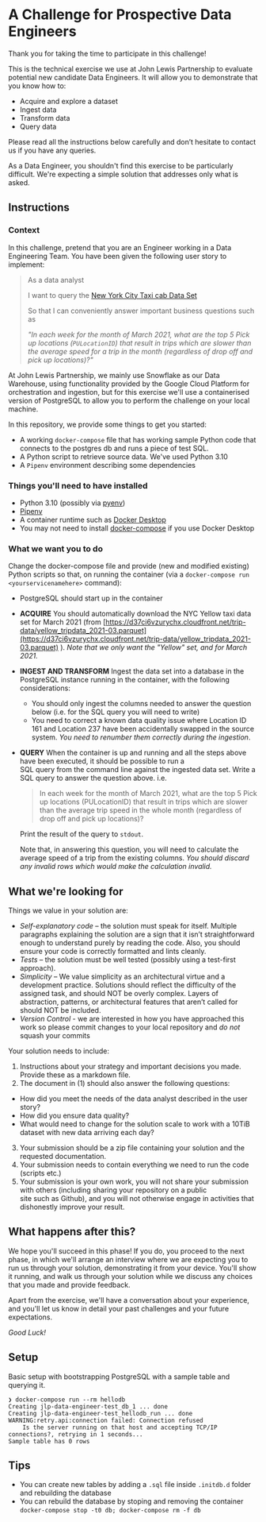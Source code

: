 # A Challenge for Prospective Data Engineers
Thank you for taking the time to participate in this challenge! 

This is the technical exercise we use at John Lewis Partnership to evaluate potential new candidate Data Engineers. It will allow 
you to demonstrate that you know how to: 

* Acquire and explore a dataset
* Ingest data
* Transform data
* Query data

Please read all the instructions below carefully and don’t hesitate to contact us if you have any queries.

As a Data Engineer, you shouldn't find this exercise to be particularly difficult. We're expecting a simple solution
that addresses only what is asked.

## Instructions

### Context
In this challenge, pretend that you are an Engineer working in a Data Engineering Team. You have been given the following user story to implement:

> As a data analyst
> 
> I want to query the [New York City Taxi cab Data Set](https://www1.nyc.gov/site/tlc/about/tlc-trip-record-data.page)
> 
> So that I can conveniently answer important business questions such as 
>
>    _"In each week for the month of March 2021, what are the top 5 Pick up locations (`PULocationID`) 
>    that result in trips which are slower than the average speed for a trip in the month 
>    (regardless of drop off and pick up locations)?"_

At John Lewis Partnership, we mainly use Snowflake as our Data Warehouse, using functionality provided by the Google Cloud Platform for 
orchestration and ingestion, but for this exercise we'll use a containerised version of PostgreSQL to allow you to perform the challenge on your local machine.

In this repository, we provide some things to get you started:

* A working `docker-compose` file that has working sample Python code that connects to the postgres db and runs a piece of test SQL.
* A Python script to retrieve source data. We've used Python 3.10
* A `Pipenv` environment describing some dependencies 

### Things you'll need to have installed

* Python 3.10 (possibly via [pyenv](https://github.com/pyenv/pyenv))
* [Pipenv](https://pipenv.pypa.io/en/latest/)
* A container runtime such as [Docker Desktop](https://www.docker.com/products/docker-desktop/)
* You may not need to install [docker-compose](https://github.com/docker/compose/releases) if you use Docker Desktop

### What we want you to do
Change the docker-compose file and provide (new and modified existing) Python scripts so that,
on running the container (via a `docker-compose run <yourservicenamehere>` command):

* PostgreSQL should start up in the container
* **ACQUIRE** You should automatically download the NYC Yellow taxi data set for March 2021
  (from [https://d37ci6vzurychx.cloudfront.net/trip-data/yellow_tripdata_2021-03.parquet](https://d37ci6vzurychx.cloudfront.net/trip-data/yellow_tripdata_2021-03.parquet) ). *Note that we only want the "Yellow" set, and for March 2021.*
* **INGEST AND TRANSFORM** Ingest the data set into a database in the PostgreSQL instance running in the container, with the following considerations:
  * You should only ingest the columns needed to answer the question below (i.e. for the SQL query you will need to write)
  * You need to correct a known data quality issue where Location ID 161 and Location 237 have been accidentally swapped in the source system. *You need to renumber them correctly during the ingestion*.
* **QUERY** When the container is up and running and all the steps above have been executed, it should be possible to run a  
  SQL query from the command line against the ingested data set. Write a SQL query to answer the question above. i.e.

     > In each week for the month of March 2021, what are the top 5 Pick up locations (PULocationID) 
     that result in trips which are slower than the average trip speed in the whole month 
     (regardless of drop off and pick up locations)?
  
     Print the result of the query to `stdout`.

     Note that, in answering this question, you will need to calculate the average speed of a trip from the existing columns. *You should
     discard any invalid rows which would make the calculation invalid.*

## What we're looking for
Things we value in your solution are:
* _Self-explanatory code_ – the solution must speak for itself. Multiple paragraphs explaining the solution are a sign that it isn’t straightforward enough to understand purely by reading the code. Also, you should ensure your code is correctly formatted and lints cleanly.
* _Tests_ – the solution must be well tested (possibly using a test-first approach).
* _Simplicity_ – We value simplicity as an architectural virtue and a development practice. Solutions should reflect the difficulty of the assigned task, and should NOT be overly complex. Layers of abstraction, patterns, or architectural features that aren’t called for should NOT be included.
* _Version Control_ - we are interested in how you have approached this work so please commit changes to your local repository and *do not* squash your commits 

Your solution needs to include:

1. Instructions about your strategy and important decisions you made. Provide these as a markdown file.
2. The document in (1) should also answer the following questions:
* How did you meet the needs of the data analyst described in the user story?
* How did you ensure data quality?
* What would need to change for the solution scale to work with a 10TiB dataset with new data arriving each day?
3. Your submission should be a zip file containing your solution and the requested documentation.
4. Your submission needs to contain everything we need to run the code (scripts etc.)
5. Your submission is your own work, you will not share your submission with others (including sharing your repository on a public  
   site such as Github), and you will not otherwise engage in activities that dishonestly improve your result.

## What happens after this?
We hope you'll succeed in this phase! If you do, you proceed to the next phase, in which we'll arrange an interview
where we are expecting you to run us through your solution, demonstrating it from your device. You'll show it running, and walk us 
through your solution while we discuss any choices that you made and provide feedback.

Apart from the exercise, we'll have a conversation about your experience, and you'll 
let us know in detail your past challenges and your future expectations.

*Good Luck!*

## Setup

Basic setup with bootstrapping PostgreSQL with a sample table and querying it.

```
❯ docker-compose run --rm hellodb
Creating jlp-data-engineer-test_db_1 ... done
Creating jlp-data-engineer-test_hellodb_run ... done
WARNING:retry.api:connection failed: Connection refused
	Is the server running on that host and accepting TCP/IP connections?, retrying in 1 seconds...
Sample table has 0 rows

```

## Tips

- You can create new tables by adding a `.sql` file inside `.initdb.d` folder and rebuilding the database
- You can rebuild the database by stoping and removing the container `docker-compose stop -t0 db; docker-compose rm -f db`

